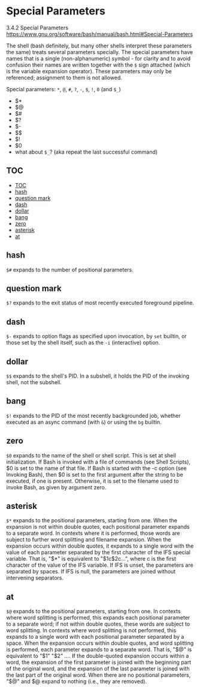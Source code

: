 # Special Parameters

3.4.2 Special Parameters
https://www.gnu.org/software/bash/manual/bash.html#Special-Parameters

The shell (bash definitely, but many other shells interpret these parameters the same) treats several parameters specially. The special parameters have names that is a single (non-alphanumeric) symbol - for clarity and to avoid confusion their names are written together with the `$` sign attached (which is the variable expansion operator). These parameters may only be referenced; assignment to them is not allowed.

Special parameters: `*`, `@`, `#`, `?`, `-`, `$`, `!`, `0` (and `$_`)
- $*
- $@
- $#
- $?
- $-
- $$
- $!
- $0
- what about `$_`? (aka repeat the last successful command)

## TOC
<!-- TOC -->

- [TOC](#toc)
- [hash](#hash)
- [question mark](#question-mark)
- [dash](#dash)
- [dollar](#dollar)
- [bang](#bang)
- [zero](#zero)
- [asterisk](#asterisk)
- [at](#at)

<!-- /TOC -->

## hash
`$#` expands to the number of positional parameters.

## question mark
`$?` expands to the exit status of most recently executed foreground pipeline.

## dash
`$-` expands to option flags as specified upon invocation, by `set` builtin, or those set by the shell itself, such as the `-i` (interactive) option.

## dollar
`$$` expands to the shell's PID. In a subshell, it holds the PID of the invoking shell, not the subshell.

## bang
`$!` expands to the PID of the most recently backgrounded job, whether executed as an async command (with `&`) or using the `bg` builtin.

## zero
`$0` expands to the name of the shell or shell script. This is set at shell initialization. If Bash is invoked with a file of commands (see Shell Scripts), $0 is set to the name of that file. If Bash is started with the -c option (see Invoking Bash), then $0 is set to the first argument after the string to be executed, if one is present. Otherwise, it is set to the filename used to invoke Bash, as given by argument zero.

## asterisk
`$*` expands to the positional parameters, starting from one. When the expansion is not within double quotes, each positional parameter expands to a separate word. In contexts where it is performed, those words are subject to further word splitting and filename expansion. When the expansion occurs within double quotes, it expands to a single word with the value of each parameter separated by the first character of the IFS special variable. That is, "$*" is equivalent to "$1c$2c…", where c is the first character of the value of the IFS variable. If IFS is unset, the parameters are separated by spaces. If IFS is null, the parameters are joined without intervening separators.

## at
`$@` expands to the positional parameters, starting from one. In contexts where word splitting is performed, this expands each positional parameter to a separate word; if not within double quotes, these words are subject to word splitting. In contexts where word splitting is not performed, this expands to a single word with each positional parameter separated by a space. When the expansion occurs within double quotes, and word splitting is performed, each parameter expands to a separate word. That is, "$@" is equivalent to "$1" "$2" …. If the double-quoted expansion occurs within a word, the expansion of the first parameter is joined with the beginning part of the original word, and the expansion of the last parameter is joined with the last part of the original word. When there are no positional parameters, "$@" and $@ expand to nothing (i.e., they are removed).
